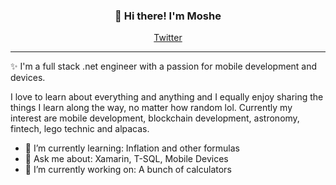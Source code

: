 
<h3 align="center">👋 Hi there! I'm Moshe</h3>
<p align="center">
  <a href="https://twitter.com/OGMXSH">Twitter</a>
</p>

---
✨ I'm a full stack .net engineer with a passion for mobile development and devices. 

I love to learn about everything and anything and I equally enjoy sharing the things I learn along the way, no matter how random lol. Currently my interest are mobile development, blockchain development, astronomy, fintech, lego technic and alpacas.

- 🌱 I’m currently learning: Inflation and other formulas
- 💬 Ask me about: Xamarin, T-SQL, Mobile Devices
- 🔭 I’m currently working on: A bunch of calculators


